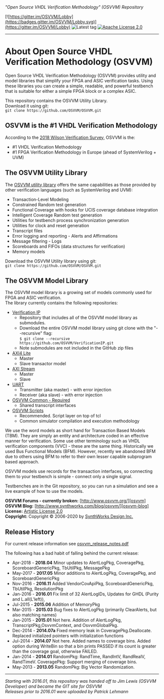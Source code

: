*"Open Source VHDL Verification Methodology" (OSVVM) Repository*

[![https://gitter.im/OSVVM/Lobby](https://badges.gitter.im/OSVVM/Lobby.svg)](https://gitter.im/OSVVM/Lobby)
![Latest tag](https://img.shields.io/github/tag/JimLewis/OSVVM.svg?style=flat)
[![Apache License 2.0](https://img.shields.io/github/license/JimLewis/OSVVM.svg?style=flat)](LICENSE.md)

------


# About Open Source VHDL Verification Methodology (OSVVM) 
Open Source VHDL Verification Methodology (OSVVM) provides 
utility and model libraries that simplify 
your FPGA and ASIC verification tasks.
Using these libraries you can create a simple, readable, and 
powerful testbench that is suitable for either a simple FPGA block
or a complex ASIC.

This repository contains the OSVVM Utility Library.  
Download it using git:    
   `git clone https://github.com/OSVVM/OSVVM.git`



## OSVVM is the #1 VHDL Verification Methodology 
According to the [2018 Wilson Verification Survey](https://blogs.mentor.com/verificationhorizons/blog/2019/01/15/part-6-the-2018-wilson-research-group-functional-verification-study/), OSVVM is the:
 - #1 VHDL Verification Methodology
 - #1 FPGA Verification Methodology in Europe (ahead of SystemVerilog + UVM)

## The OSVVM Utility Library 
The [OSVVM utility library](https://github.com/OSVVM/OSVVM) offers the same capabilities as those provided by other verification languages (such as SystemVerilog and UVM):

 - Transaction-Level Modeling
 - Constrained Random test generation
 - Functional Coverage with hooks for UCIS coverage database integration
 - Intelligent Coverage Random test generation
 - Utilities for testbench process synchronization generation
 - Utilities for clock and reset generation
 - Transcript files
 - Error logging and reporting - Alerts and Affirmations
 - Message filtering - Logs
 - Scoreboards and FIFOs (data structures for verification)
 - Memory models
 
Download the OSVVM Utility library using git:    
   `git clone https://github.com/OSVVM/OSVVM.git`

 
## The OSVVM Model Library
The OSVVM model library is a growing set of models 
commonly used for FPGA and ASIC verification.  
The library currently contains the following repositories:

 - [Verification IP](https://github.com/OSVVM/VerificationIP)
   - Repository that includes all of the 
   OSVVM model library  as submodules. 
   - Download the entire OSVVM model library using git clone with the "--recursive" flag:  
        `$ git clone --recursive https://github.com/OSVVM/VerificationIP.git`
   - Note submodules are not included in the GitHub zip files
 - [AXI4 Lite](https://github.com/OSVVM/AXI4)
   - Master
   - Slave transactor model
 - [AXI Stream](https://github.com/OSVVM/AXI4)
   - Master
   - Slave
 - [UART](https://github.com/OSVVM/AXI4)
   - Transmitter (aka master) - with error injection
   - Receiver (aka slave) - with error injection
 - [OSVVM Common - Required](https://github.com/OSVVM/OSVVM-Common)
   - Shared transcript interfaces
 - [OSVVM Scripts](https://github.com/OSVVM/OSVVM-Scripts)
   - Recommended.  Script layer on top of tcl
   - Common simulator compilation and execution methodology

We use the word models as short hand for 
Transaction Based Models (TBM). 
They are simply an entity and architecture coded in 
an effective manner for verification.
Some use other terminology such as 
VHDL verification components (VVC) - 
these are the same thing.
Historically we used Bus Functional Models (BFM). 
However, recently we abandoned BFM due to others using BFM to 
refer to their own lesser capable subprogram based approach.

OSVVM models use records for the transaction interfaces, 
so connecting them to your testbench is simple - 
connect only a single signal.

Testbenches are in the Git repository, so you can 
run a simulation and see a live example 
of how to use the models.

**OSVVM Forums - currently broken:**     [http://www.osvvm.org/][osvvm]  
**OSVVM Blog:** [http://www.synthworks.com/blog/osvvm/][osvvm-blog]  
**License:**	[Artistic License 2.0][PAL2.0]  
**Copyright:**	Copyright © 2006-2020 by [SynthWorks Design Inc.](http://www.synthworks.com/)

## Release History
   For current release information see [osvvm_release_notes.pdf](doc/osvvm_release_notes.pdf)
   
   The following has a bad habit of falling behind the current release:
 - Apr-2018 - **2018.04**  Minor updates to AlertLogPkg, CoveragePkg, ScoreboardGenericPkg, TbUtilPkg, MessagePkg
 - May-2017 - **2017.05**  Minor additions to AlertLogPkg, CoveragePkg, and ScoreboardGenericPkg
 - Nov-2016 - **2016.11**  Added VendorCovApiPkg, ScoreboardGenericPkg, TbUtilPkg, ResolutionPkg
 - Jan-2016 - **2016.01**  Fix limit of 32 AlertLogIDs, Updates for GHDL (Purity and L.all(L'left)), 
 - Jul-2015 - **2015.06**  Addition of MemoryPkg
 - Mar-2015 - **2015.03**  Bug fixes to AlertLogPkg (primarily ClearAlerts, but also matching names)
 - Jan-2015 - **2015.01**  Not here. Addition of AlertLogPkg, TranscriptPkg,OsvvmContext, and OsvvmGlobalPkg.  
 - Dec-2014 - **2014.07a** Fixed memory leak in CoveragePkg.Deallocate.  Replaced initialized pointers with initialization functions
 - Jul-2014 - **2014.07**  Not here. Added names to coverage bins.  Added option during WriteBin so that a bin prints PASSED if its count is greater than the coverage goal, otherwise FAILED.  
 - Jan-2014 - **2014.01**  RandomPkg: RandTime, RandIntV, RandRealV, RandTimeV.  CoveragePkg:  Support merging of coverage bins.  
 - May-2013 - **2013.05**  RandomPkg:  Big Vector Randomization.  
 

------

*Starting with 2016.01, this repository was handed off to Jim Lewis (OSVVM Developer) and became the GIT site for OSVVM*  
*Releases prior to 2016.01 were uploaded by Patrick Lehmann*

 [osvvm]:      http://www.osvvm.org/
 [osvvm-blog]: http://www.synthworks.com/blog/osvvm/
 [aldec]:      http://www.aldec.com/
 [PAL2.0]:	   http://www.perlfoundation.org/artistic_license_2_0





